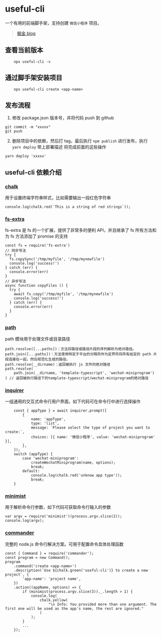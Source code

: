 # useful-cli

一个有用的前端脚手架，支持创建 `微信小程序` 项目。

> [掘金 blog](https://juejin.cn/post/6981631766406627364)

## 查看当前版本

```
    npx useful-cli -v
```

## 通过脚手架安装项目

```
    npx useful-cli create <app-name>
```

## 发布流程

1. 修改 package.json 版本号，并将代码 push 到 github

```
git commit -m "xxxxx"
git push
```

2. 删除项目中的依赖，然后打 tag，最后执行 `npm publish` 进行发布，执行 `yarn deploy` 带上部署描述 将完成前面的这些操作

```
yarn deploy 'xxxxx'
```

## useful-cli 依赖介绍

### [chalk](https://www.npmjs.com/package/chalk)

用于设置终端字符串样式，比如需要输出一段红色字符串

```
console.log(chalk.red(`This is a string of red strings`));
```

### [fs-extra](https://www.npmjs.com/package/fs-extra)

fs-extra 是 fs 的一个扩展，提供了非常多的便利 API，并且继承了 fs 所有方法和为 fs 方法添加了 promise 的支持

```
const fs = require('fs-extra')
// 同步写法
try {
  fs.copySync('/tmp/myfile', '/tmp/mynewfile')
  console.log('success!')
} catch (err) {
  console.error(err)
}
// 异步写法
async function copyFiles () {
  try {
    await fs.copy('/tmp/myfile', '/tmp/mynewfile')
    console.log('success!')
  } catch (err) {
    console.error(err)
  }
}
```

### [path](https://nodejs.org/docs/latest/api/path.html)

path 模块用于处理文件或目录路径

```
path.resolve([...paths])：方法将路径或路径片段的序列解析为绝对路径。
path.join([...paths])：方法使用特定于平台的分隔符作为定界符将所有给定的 path 片段连接在一起，然后规范化生成的路径。
path.resolve(__dirname)：返回被执行 js 文件的绝对路径
path.resolve(
    path.join(__dirname, 'template-typescript', 'wechat-miniprogram')
) // 返回被执行路径下的template-typescript/wechat-miniprogram的绝对路径
```

### [inquirer](https://www.npmjs.com/package/inquirer)

一组通用的交互式命令行用户界面。如下代码可在命令行中进行选择操作

```
    const { appType } = await inquirer.prompt([
        {
            name: 'appType',
            type: 'list',
            message: `Please select the type of project you want to create:`,
            choices: [{ name: '微信小程序', value: 'wechat-miniprogram' }],
        },
    ]);
    switch (appType) {
        case 'wechat-miniprogram':
            createWechatMiniprogram(name, options);
            break;
        default:
            console.log(chalk.red('unknow app type'));
            break;
    }
```

### [minimist](https://www.npmjs.com/package/minimist)

用于解析命令行参数，如下代码可获取命令行输入的参数

```
var argv = require('minimist')(process.argv.slice(2));
console.log(argv);
```

### [commander](https://www.npmjs.com/package/commander)

完整的 node.js 命令行解决方案。可用于配置命令具体处理函数

```
const { Command } = require('commander');
const program = new Command();
program
    .command('create <app-name>')
    .description(`Use ${chalk.green('useful-cli')} to create a new project`, {
        'app-name': 'project name',
    })
    .action((appName, options) => {
        if (minimist(process.argv.slice(3))._.length > 1) {
            console.log(
                chalk.yellow(
                    "\n Info: You provided more than one argument. The first one will be used as the app's name, the rest are ignored."
                )
            );
        }
        ...
    });
```

